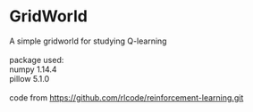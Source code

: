 # GridWorld
A simple gridworld for studying Q-learning</br></br>
package used:</br>
numpy 1.14.4</br>
pillow 5.1.0</br></br>
code from https://github.com/rlcode/reinforcement-learning.git</br>

